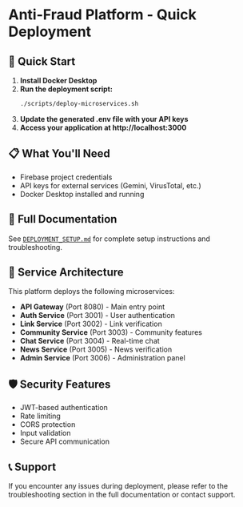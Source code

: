 # Anti-Fraud Platform - Quick Deployment

## 🚀 Quick Start

1. **Install Docker Desktop**
2. **Run the deployment script:**
   ```bash
   ./scripts/deploy-microservices.sh
   ```
3. **Update the generated .env file with your API keys**
4. **Access your application at http://localhost:3000**

## 📋 What You'll Need

- Firebase project credentials
- API keys for external services (Gemini, VirusTotal, etc.)
- Docker Desktop installed and running

## 📖 Full Documentation

See [`DEPLOYMENT_SETUP.md`](DEPLOYMENT_SETUP.md) for complete setup instructions and troubleshooting.

## 🔧 Service Architecture

This platform deploys the following microservices:

- **API Gateway** (Port 8080) - Main entry point
- **Auth Service** (Port 3001) - User authentication
- **Link Service** (Port 3002) - Link verification
- **Community Service** (Port 3003) - Community features
- **Chat Service** (Port 3004) - Real-time chat
- **News Service** (Port 3005) - News verification
- **Admin Service** (Port 3006) - Administration panel

## 🛡️ Security Features

- JWT-based authentication
- Rate limiting
- CORS protection
- Input validation
- Secure API communication

## 📞 Support

If you encounter any issues during deployment, please refer to the troubleshooting section in the full documentation or contact support.
